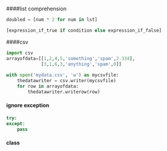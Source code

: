 ####list comprehension
```python
doubled = [num * 2 for num in lst]
```
```python
[expression_if_true if condition else expression_if_false]
```
####csv
```python
import csv
arrayofdata=[[1,2,4,5,'something','spam',2.334],
             [3,1,6,3,'anything','spam',0]]
             
with open('mydata.csv', 'w') as mycsvfile:
    thedatawriter = csv.writer(mycsvfile)
    for row in arrayofdata:
        thedatawriter.writerow(row)
```

#### ignore exception
```python
try:
except:
    pass
```
#### class
```python
```
